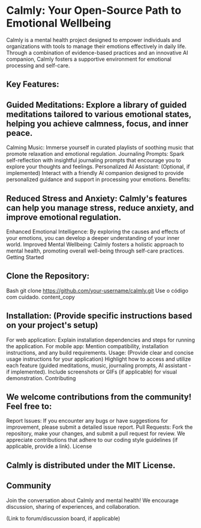 # Calmly: Your Open-Source Path to Emotional Wellbeing
Calmly is a mental health project designed to empower individuals and organizations with tools to manage their emotions effectively in daily life. Through a combination of evidence-based practices and an innovative AI companion, Calmly fosters a supportive environment for emotional processing and self-care.

## Key Features:

## Guided Meditations: Explore a library of guided meditations tailored to various emotional states, helping you achieve calmness, focus, and inner peace.
Calming Music: Immerse yourself in curated playlists of soothing music that promote relaxation and emotional regulation.
Journaling Prompts: Spark self-reflection with insightful journaling prompts that encourage you to explore your thoughts and feelings.
Personalized AI Assistant: (Optional, if implemented) Interact with a friendly AI companion designed to provide personalized guidance and support in processing your emotions.
Benefits:

## Reduced Stress and Anxiety: Calmly's features can help you manage stress, reduce anxiety, and improve emotional regulation.
Enhanced Emotional Intelligence: By exploring the causes and effects of your emotions, you can develop a deeper understanding of your inner world.
Improved Mental Wellbeing: Calmly fosters a holistic approach to mental health, promoting overall well-being through self-care practices.
Getting Started

## Clone the Repository:
Bash
git clone https://github.com/your-username/calmly.git
Use o código com cuidado.
content_copy

## Installation: (Provide specific instructions based on your project's setup)
For web application: Explain installation dependencies and steps for running the application.
For mobile app: Mention compatibility, installation instructions, and any build requirements.
Usage: (Provide clear and concise usage instructions for your application)
Highlight how to access and utilize each feature (guided meditations, music, journaling prompts, AI assistant - if implemented).
Include screenshots or GIFs (if applicable) for visual demonstration.
Contributing

## We welcome contributions from the community! Feel free to:

Report Issues: If you encounter any bugs or have suggestions for improvement, please submit a detailed issue report.
Pull Requests: Fork the repository, make your changes, and submit a pull request for review. We appreciate contributions that adhere to our coding style guidelines (if applicable, provide a link).
License

## Calmly is distributed under the MIT License.

## Community

Join the conversation about Calmly and mental health! We encourage discussion, sharing of experiences, and collaboration.

(Link to forum/discussion board, if applicable)
